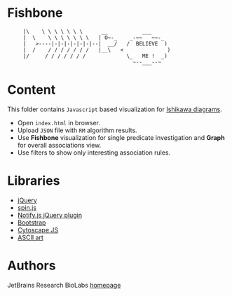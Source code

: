 # Fishbone

```
     |\    \ \ \ \ \ \ \      __           ___
     |  \    \ \ \ \ \ \ \   | O~-_    _-~~   ~~-_
     |   >----|-|-|-|-|-|-|--|  __/   /  BELIEVE  )
     |  /    / / / / / / /   |__\   <              )
     |/     / / / / / / /             \_   ME !  _)
                                        ~--___--~
```

Content
=======
This folder contains `Javascript` based visualization for  [Ishikawa diagrams](https://en.wikipedia.org/wiki/Ishikawa_diagram).

* Open `index.html` in browser.
* Upload `JSON` file with `RM` algorithm results.
* Use **Fishbone** visualization for single predicate investigation and **Graph** for overall associations view.
* Use filters to show only interesting association rules.


Libraries
=========
* [jQuery](https://jquery.com)
* [spin.js](http://spin.js.org)
* [Notify.js jQuery plugin](https://notifyjs.jpillora.com)
* [Bootstrap](https://getbootstrap.com)
* [Cytoscape JS](http://js.cytoscape.org)
* [ASCII art](http://ascii.co.uk/art/fish)

Authors
=======
JetBrains Research BioLabs [homepage](https://research.jetbrains.org/groups/biolabs)
